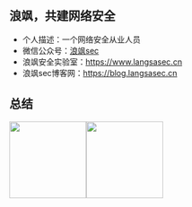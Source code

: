 ## 浪飒，共建网络安全
- 个人描述：一个网络安全从业人员
- 微信公众号：[浪飒sec](https://img2023.cnblogs.com/blog/2411575/202302/2411575-20230224113922479-1530331341.png)
- 浪飒安全实验室：https://www.langsasec.cn
- 浪飒sec博客网：https://blog.langsasec.cn
## 总结

<img align="屎山" height="137px" src="https://github-readme-stats.vercel.app/api?username=langsasec&hide_title=true&hide_border=true&show_icons=true&include_all_commits=true&line_height=21&bg_color=0,EC6C6C,FFD479,FFFC79,73FA79&theme=graywhite&locale=cn" /><img align="" height="137px" src="https://github-readme-stats.vercel.app/api/top-langs/?username=langsasec&hide_title=true&hide_border=true&layout=compact&bg_color=0,73FA79,73FDFF,D783FF&theme=graywhite&locale=cn" />
